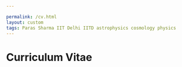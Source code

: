 ```yaml
---

permalink: /cv.html
layout: custom
tags: Paras Sharma IIT Delhi IITD astrophysics cosmology physics
---
```


# Curriculum Vitae